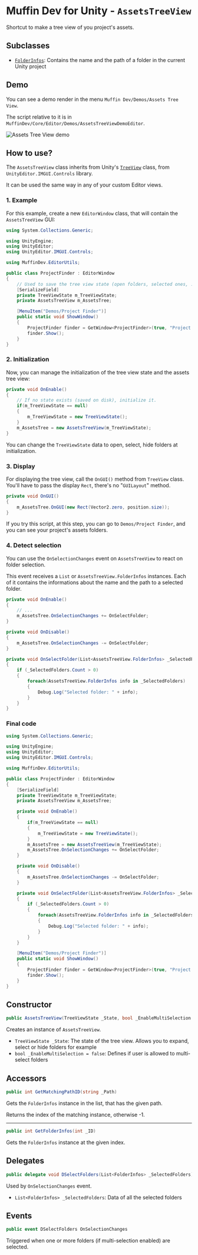 # Muffin Dev for Unity - `AssetsTreeView`

Shortcut to make a tree view of you project's assets.

## Subclasses

* [`FolderInfos`](./folder-infos.md): Contains the name and the path of a folder in the current Unity project

## Demo

You can see a demo render in the menu `Muffin Dev/Demos/Assets Tree View`.

The script relative to it is in `MuffinDev/Core/Editor/Demos/AssetsTreeViewDemoEditor`.

![Assets Tree View demo](./Images/assets-tree-view-example.png)

## How to use?

The `AssetsTreeView` class inherits from Unity's [`TreeView`](https://docs.unity3d.com/Manual/TreeViewAPI.html) class, from `UnityEditor.IMGUI.Controls` library.

It can be used the same way in any of your custom Editor views.

### 1. Example

For this example, create a new `EditorWindow` class, that will contain the `AssetsTreeView` GUI:

```cs
using System.Collections.Generic;

using UnityEngine;
using UnityEditor;
using UnityEditor.IMGUI.Controls;

using MuffinDev.EditorUtils;

public class ProjectFinder : EditorWindow
{
    // Used to save the tree view state (open folders, selected ones, ...). We need to serialize this filed, so that state is saved even if you close the Editor with this window open.
    [SerializeField]
    private TreeViewState m_TreeViewState;
    private AssetsTreeView m_AssetsTree;

    [MenuItem("Demos/Project Finder")]
    public static void ShowWindow()
    {
        ProjectFinder finder = GetWindow<ProjectFinder>(true, "Project Finder", true) as ProjectFinder;
        finder.Show();
    }
}
```

### 2. Initialization

Now, you can manage the initialization of the tree view state and the assets tree view:

```cs
private void OnEnable()
{
    // If no state exists (saved on disk), initialize it.
    if(m_TreeViewState == null)
    {
        m_TreeViewState = new TreeViewState();
    }
    m_AssetsTree = new AssetsTreeView(m_TreeViewState);
}
```

You can change the `TreeViewState` data to open, select, hide folders at initialization.

### 3. Display

For displaying the tree view, call the `OnGUI()` method from `TreeView` class. You'll have to pass the display `Rect`, there's no "`GUILayout`" method.

```cs
private void OnGUI()
{
    m_AssetsTree.OnGUI(new Rect(Vector2.zero, position.size));
}
```

If you try this script, at this step, you can go to `Demos/Project Finder`, and you can see your project's assets folders.

### 4. Detect selection

You can use the `OnSelectionChanges` event on `AssetsTreeView` to react on folder selection.

This event receives a `List` or `AssetsTreeView.FolderInfos` instances. Each of it contains the informations about the name and the path to a selected folder.

```cs
private void OnEnable()
{
    // ...
    m_AssetsTree.OnSelectionChanges += OnSelectFolder;
}

private void OnDisable()
{
    m_AssetsTree.OnSelectionChanges -= OnSelectFolder;
}

private void OnSelectFolder(List<AssetsTreeView.FolderInfos> _SelectedFolders)
{
    if (_SelectedFolders.Count > 0)
    {
        foreach(AssetsTreeView.FolderInfos info in _SelectedFolders)
        {
            Debug.Log("Selected folder: " + info);
        }
    }
}
```

### Final code

```cs
using System.Collections.Generic;

using UnityEngine;
using UnityEditor;
using UnityEditor.IMGUI.Controls;

using MuffinDev.EditorUtils;

public class ProjectFinder : EditorWindow
{
    [SerializeField]
    private TreeViewState m_TreeViewState;
    private AssetsTreeView m_AssetsTree;

    private void OnEnable()
    {
        if(m_TreeViewState == null)
        {
            m_TreeViewState = new TreeViewState();
        }
        m_AssetsTree = new AssetsTreeView(m_TreeViewState);
        m_AssetsTree.OnSelectionChanges += OnSelectFolder;
    }

    private void OnDisable()
    {
        m_AssetsTree.OnSelectionChanges -= OnSelectFolder;
    }

    private void OnSelectFolder(List<AssetsTreeView.FolderInfos> _SelectedFolders)
    {
        if (_SelectedFolders.Count > 0)
        {
            foreach(AssetsTreeView.FolderInfos info in _SelectedFolders)
            {
                Debug.Log("Selected folder: " + info);
            }
        }
    }

    [MenuItem("Demos/Project Finder")]
    public static void ShowWindow()
    {
        ProjectFinder finder = GetWindow<ProjectFinder>(true, "Project Finder", true) as ProjectFinder;
        finder.Show();
    }
}
```

## Constructor

```cs
public AssetsTreeView(TreeViewState _State, bool _EnableMultiSelection = false)
```

Creates an instance of `AssetsTreeView`.

* `TreeViewState _State`: The state of the tree view. Allows you to expand, select or hide folders for example
* `bool _EnableMultiSelection = false`: Defines if user is allowed to multi-select folders

## Accessors

```cs
public int GetMatchingPathID(string _Path)
```

Gets the `FolderInfos` instance in the list, that has the given path.

Returns the index of the matching instance, otherwise -1.

---

```cs
public int GetFolderInfos(int _ID)
```

Gets the `FolderInfos` instance at the given index.

## Delegates

```cs
public delegate void DSelectFolders(List<FolderInfos> _SelectedFolders)
```

Used by `OnSelectionChanges` event.

* `List<FolderInfos> _SelectedFolders`: Data of all the selected folders

## Events

```cs
public event DSelectFolders OnSelectionChanges
```

Triggered when one or more folders (if multi-selection enabled) are selected.